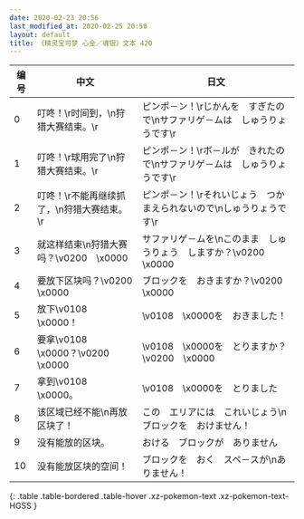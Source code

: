 ```yaml
---
date: 2020-02-23 20:56
last_modified_at: 2020-02-25 20:50
layout: default
title: 《精灵宝可梦 心金／魂银》文本 420
---
```

| 编号 | 中文 | 日文 |
| ---- | ---- | ---- |
| 0 | 叮咚！\r时间到，\n狩猎大赛结束。\r | ピンポ－ン！\rじかんを　すぎたので\nサファリゲ－ムは　しゅうりょうです\r |
| 1 | 叮咚！\r球用完了\n狩猎大赛结束。\r | ピンポ－ン！\rボ－ルが　きれたので\nサファリゲ－ムは　しゅうりょうです\r |
| 2 | 叮咚！\r不能再继续抓了，\n狩猎大赛结束。\r | ピンポ－ン！\rそれいじょう　つかまえられないので\nしゅうりょうです\r |
| 3 | 就这样结束\n狩猎大赛吗？\v0200　\x0000 | サファリゲ－ムを\nこのまま　しゅうりょう　しますか？\v0200　\x0000 |
| 4 | 要放下区块吗？\v0200　\x0000 | ブロックを　おきますか？\v0200　\x0000 |
| 5 | 放下\v0108　\x0000！ | \v0108　\x0000を　おきました！ |
| 6 | 要拿\v0108　\x0000？\v0200　\x0000 | \v0108　\x0000を　とりますか？\v0200　\x0000 |
| 7 | 拿到\v0108　\x0000。 | \v0108　\x0000を　とりました |
| 8 | 该区域已经不能\n再放区块了！ | この　エリアには　これいじょう\nブロックを　おけません！ |
| 9 | 没有能放的区块。 | おける　ブロックが　ありません |
| 10 | 没有能放区块的空间！ | ブロックを　おく　スペ－スが\nありません！ |
{: .table .table-bordered .table-hover .xz-pokemon-text .xz-pokemon-text-HGSS }